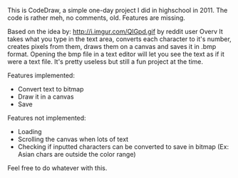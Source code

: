 This is CodeDraw, a simple one-day project I did in highschool in 2011. The code is rather meh, no comments, old. Features are missing.

Based on the idea by: http://i.imgur.com/QlGpd.gif by reddit user Overv
It takes what you type in the text area, converts each character to it's number, creates pixels from them, draws them on a canvas and
saves it in .bmp format. Opening the bmp file in a text editor will let you see the text as if it were a text file. It's pretty
useless but still a fun project at the time.

Features implemented:
- Convert text to bitmap
- Draw it in a canvas
- Save

Features not implemented:
- Loading
- Scrolling the canvas when lots of text
- Checking if inputted characters can be converted to save in bitmap (Ex: Asian chars are outside the color range)

Feel free to do whatever with this.